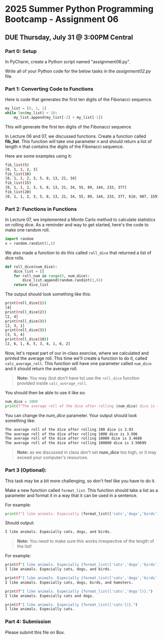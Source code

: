# 2025 Summer Python Programming Bootcamp - Assignment 06

## DUE Thursday, July 31 @ 3:00PM Central

### Part 0: Setup
In PyCharm, create a Python script named "assignment06.py". 

Write all of your Python code for the below tasks in the *assignment02.py* file.

### Part 1: Converting Code to Functions

Here is code that generates the first ten digits of the Fibonacci sequence.

```python
my_list = [0, 1, 1]  
while len(my_list) < 10:  
    my_list.append(my_list[-2] + my_list[-1])
```

This will generate the first ten digits of the Fibonacci sequence.

In Lecture 06 and 07, we discussed functions. Create a function called **fib_list**. This function will take one parameter *n* and should return a list of length *n* that contains the digits of the Fibonacci sequence.

Here are some examples using it:
```bash
fib_list(5)
[0, 1, 1, 2, 3]
fib_list(10)
[0, 1, 1, 2, 3, 5, 8, 13, 21, 34]
fib_list(15)
[0, 1, 1, 2, 3, 5, 8, 13, 21, 34, 55, 89, 144, 233, 377]
fib_list(20)
[0, 1, 1, 2, 3, 5, 8, 13, 21, 34, 55, 89, 144, 233, 377, 610, 987, 1597, 2584, 4181]
```

### Part 2: Functions in Functions 

In Lecture 07, we implemented a Monte Carlo method to calculate statistics on rolling dice. As a reminder and way to get started, here's the code to make one random roll.

```python
import random
x = random.randint(1,6)
```

We also made a function to do this called `roll_dice` that returned a list of dice rolls.

```python
def roll_dice(num_dice):  
    dice_list = []  
    for roll_num in range(0, num_dice):
	    dice_list.append(random.randint(1,6))
	return dice_list
```

The output should look something like this:

```bash
print(roll_dice(1))
[4]
print(roll_dice(2))
[2, 4]
print(roll_dice(3))
[2, 3, 1]
print(roll_dice(3))
[3, 5, 4]
print(roll_dice(10))
[2, 6, 1, 6, 5, 3, 4, 1, 6, 2]
```

Now, let's repeat part of our in-class exercise, where we calculated and printed the average roll. This time we'll create a function to do it, called `calc_average_roll`. This function will have one parameter called `num_dice` and it should return the average roll. 

> **Note:** You may (but don't have to) use the `roll_dice` function provided inside `calc_average_roll`.

You should then be able to use it like so:

```python
num_dice = 1000
print(f"The average roll of the dice after rolling {num_dice} dice is {calc_average_roll(num_dice)}")
```

You can change the *num_dice* parameter. Your output should look something like:
```bash
The average roll of the dice after rolling 100 dice is 3.93
The average roll of the dice after rolling 1000 dice is 3.506
The average roll of the dice after rolling 10000 dice is 3.4688
The average roll of the dice after rolling 100000 dice is 3.50699
```

> **Note:** as we discussed in class don't set **num_dice** too high, or it may exceed your computer's resources. 

### Part 3 (Optional):
This task may be a bit more challenging, so don't feel like you have to do it.

Make a new function called `format_list`. This function should take a list as a parameter and format it in a way that it can be used in a sentence.

For example:
```python
print(f"I like animals. Especially {format_list(['cats','dogs','birds'])}.")
```

Should output:
```bash
I like animals. Especially cats, dogs, and birds.
```

> **Note:** You need to make sure this works irrespective of the length of the list!

For example:
```bash
print(f"I like animals. Especially {format_list(['cats','dogs','birds'])}.")
I like animals. Especially cats, dogs, and birds.

print(f"I like animals. Especially {format_list(['cats','dogs','birds','hamsters'])}.")
I like animals. Especially cats, dogs, birds, and hamsters.

print(f"I like animals. Especially {format_list(['cats','dogs'])}.")
I like animals. Especially cats and dogs.

print(f"I like animals. Especially {format_list(['cats'])}.")
I like animals. Especially cats.
```

### Part 4: Submission
Please submit this file on Box. 
